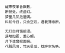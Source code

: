     醒来夜半香飘散，
    断肠处，终虚幻。
    梦里几回卮酒满。
    料知今日，只余空叹，君我薄缘断。
     
    无灯白月窗前漫。
    落地如霜、惹心颤。
    月下谁曾姣面婉。
    花残风冷，竹灰星暗，枕畔空名唤。

